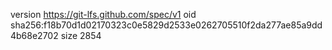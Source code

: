 version https://git-lfs.github.com/spec/v1
oid sha256:f18b70d1d02170323c0e5829d2533e0262705510f2da277ae85a9dd4b68e2702
size 2854
